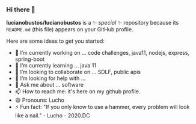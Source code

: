### Hi there 👋


**lucianobustos/lucianobustos** is a ✨ _special_ ✨ repository because its `README.md` (this file) appears on your GitHub profile.

Here are some ideas to get you started:

- 🔭 I’m currently working on ... code challenges, java11, nodejs, express, spring-boot
- 🌱 I’m currently learning ... java 11
- 👯 I’m looking to collaborate on ... SDLF, public apis
- 🤔 I’m looking for help with ...
- 💬 Ask me about ... software
- 📫 How to reach me: it's here on my github profile.
- 😄 Pronouns: Lucho
- ⚡ Fun fact: "If you only know to use a hammer, every problem will look like a nail." - Lucho - 2020.DC
